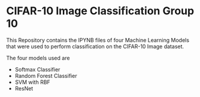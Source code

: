 # CIFAR-10 Image Classification Group 10

This Repository contains the IPYNB files of four Machine Learning Models that were used to perform classification on the CIFAR-10 Image dataset.

The four models used are
  - Softmax Classifier
  - Random Forest Classifier
  - SVM with RBF
  - ResNet
